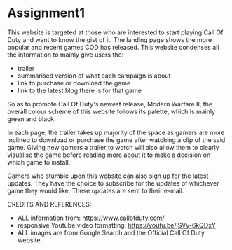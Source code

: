 # Assignment1
This website is targeted at those who are interested to start playing Call Of Duty and want to know the gist of it. The landing page shows the more popular and recent games COD has released.
 This website condenses all the information to mainly give users the:
 - trailer
 - summarised version of what each campaign is about
 - link to purchase or download the game
 - link to the latest blog there is for that game

So as to promote Call Of Duty's newest release, Modern Warfare II, the overall colour scheme of this website follows its palette, which is mainly green and black.

In each page, the trailer takes up majority of the space as gamers are more inclined to download or purchase the game after watching a clip of the said game. Giving new gamers a trailer to watch will also allow them to clearly visualise the game before reading more about it to make a decision on which game to install. 

Gamers who stumble upon this website can also sign up for the latest updates. They have the choice to subscribe for the updates of whichever game they would like. These updates are sent to their e-mail.

CREDITS AND REFERENCES:<br>
- ALL information from: https://www.callofduty.com/
- responsive Youtube video formatting: https://youtu.be/jSVy-6kQDxY
- ALL images are from Google Search and the Official Call Of Duty website. 